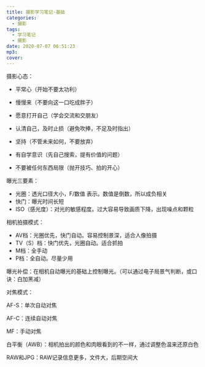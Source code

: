 ```yaml
---
title: 摄影学习笔记-基础
categories:
  - 摄影
tags:
  - 学习笔记
  - 摄影
date: 2020-07-07 06:51:23
mp3:
cover:
---
```




摄影心态：

* 平常心（开始不要太功利）

* 慢慢来（不要向这一口吃成胖子）
* 愿意打开自己（学会交流和交朋友）
* 认清自己，及时止损（避免吹捧，不足及时指出）
* 坚持（不管未来如何，不要放弃）
* 有自学意识（先自己搜索，提有价值的问题）
* 不要被任何东西局限（抛开技巧、拍的开心）



曝光三要素：

* 光圈：透光口径大小，F/数值 表示。数值是倒数，所以成负相关
* 快门：曝光时间长短
* ISO（感光度）：对光的敏感程度。过大容易导致画质下降，出现噪点和颗粒



相机拍摄模式：

* AV档：光圈优先，快门自动。容易控制景深，适合人像拍摄
* TV（S）档：快门优先，光圈自动。适合抓拍
* M档：全手动
* P档：全自动。尽量少用



曝光补偿：在相机自动曝光的基础上控制曝光。（可以通过电子局景气判断，或口诀：白加黑减）

 

对焦模式：

AF-S：单次自动对焦

AF-C：连续自动对焦

MF：手动对焦



白平衡（AWB）：相机拍出的颜色和肉眼看到的不一样，通过调整色温来还原白色



RAW和JPG：RAW记录信息更多，文件大，后期空间大



